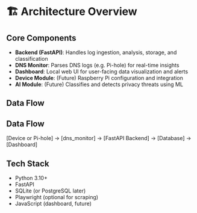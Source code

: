 # 🏗️ Architecture Overview

## Core Components

- **Backend (FastAPI)**: Handles log ingestion, analysis, storage, and classification
- **DNS Monitor**: Parses DNS logs (e.g. Pi-hole) for real-time insights
- **Dashboard**: Local web UI for user-facing data visualization and alerts
- **Device Module**: (Future) Raspberry Pi configuration and integration
- **AI Module**: (Future) Classifies and detects privacy threats using ML

## Data Flow

## Data Flow

[Device or Pi-hole] → [dns_monitor] → [FastAPI Backend] → [Database] → [Dashboard]


## Tech Stack

- Python 3.10+
- FastAPI
- SQLite (or PostgreSQL later)
- Playwright (optional for scraping)
- JavaScript (dashboard, future)